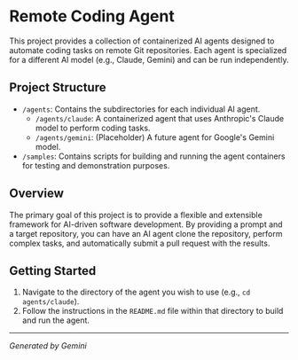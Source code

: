 # Remote Coding Agent

This project provides a collection of containerized AI agents designed to automate coding tasks on remote Git repositories. Each agent is specialized for a different AI model (e.g., Claude, Gemini) and can be run independently.

## Project Structure

-   `/agents`: Contains the subdirectories for each individual AI agent.
    -   `/agents/claude`: A containerized agent that uses Anthropic's Claude model to perform coding tasks.
    -   `/agents/gemini`: (Placeholder) A future agent for Google's Gemini model.
-   `/samples`: Contains scripts for building and running the agent containers for testing and demonstration purposes.

## Overview

The primary goal of this project is to provide a flexible and extensible framework for AI-driven software development. By providing a prompt and a target repository, you can have an AI agent clone the repository, perform complex tasks, and automatically submit a pull request with the results.

## Getting Started

1.  Navigate to the directory of the agent you wish to use (e.g., `cd agents/claude`).
2.  Follow the instructions in the `README.md` file within that directory to build and run the agent.

---
*Generated by Gemini*
